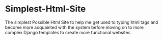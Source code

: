 # Simplest-Html-Site
The simplest Possible Html Site to help me get used to typing html tags and become more acquainted with the system before moving on to more complex Django templates to create more functional websites.
